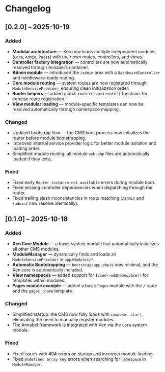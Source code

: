 # Changelog

## [0.2.0] – 2025-10-19

### Added

-   **Modular architecture** — Xen now loads multiple independent modules (`Core`, `Admin`, `Pages`) with their own routes, controllers, and views.
-   **Controller factory integration** — controllers are now automatically resolved through Annabel’s container.
-   **Admin module** — introduced the `/admin` area with a `DashboardController` and middleware-ready routing.
-   **Core module routing** — system routes are now registered through `ModuleServiceProvider`, ensuring clean initialization order.
-   **Router helpers** — added global `router()` and `route()` functions for concise route registration.
-   **View modular loading** — module-specific templates can now be resolved automatically through namespace mapping.

### Changed

-   Updated bootstrap flow — the CMS boot process now initializes the router before module bootstrapping.
-   Improved internal service provider logic for better module isolation and loading order.
-   Simplified module routing: all module `web.php` files are automatically loaded if they exist.

### Fixed

-   Fixed early `Router instance not available` errors during module boot.
-   Fixed missing controller dependencies when dispatching through the router.
-   Fixed trailing slash inconsistencies in route matching (`/admin` and `/admin/` now resolve identically).

## [0.1.0] – 2025-10-18

### Added

-   **Xen Core Module** — a basic system module that automatically initializes all other CMS modules.
-   **ModuleManager** — dynamically finds and loads all `ModuleServiceProvider` in `app/Modules/*`.
-   **Automatic Bootstrapping** — `bootstrap/app.php` is now minimal, and the Xen core is automatically included.
-   **View namespaces** — added support for `$view->addNamespace()` for templates within modules.
-   **Pages module example** — added a basic `Pages` module with the `/` route and the `pages::home` template.

### Changed

-   Simplified startup: the CMS now fully loads with `composer start`, eliminating the need to manually register modules.
-   The Annabel framework is integrated with Xen via the `Core` system module.

### Fixed

-   Fixed issues with 404 errors on startup and incorrect module loading.
-   Fixed `Undefined array key` errors when searching for `namespace` in `ModuleManager`.
